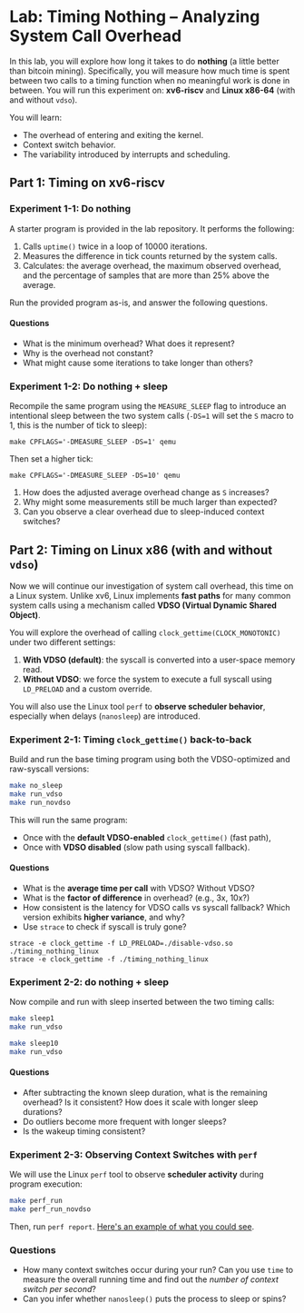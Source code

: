 # Lab: Timing Nothing – Analyzing System Call Overhead

In this lab, you will explore how long it takes to do **nothing** (a little better than bitcoin mining).  Specifically, you will measure how much time is spent between two calls to a timing function when no meaningful work is done in between.
You will run this experiment on: **xv6-riscv** and **Linux x86-64** (with and without `vdso`).

You will learn:
* The overhead of entering and exiting the kernel.
* Context switch behavior.
* The variability introduced by interrupts and scheduling.


## Part 1: Timing on xv6-riscv

### Experiment 1-1: Do nothing

A starter program is provided in the lab repository. It performs the following:

1. Calls `uptime()` twice in a loop of 10000 iterations.
2. Measures the difference in tick counts returned by the system calls.
3. Calculates: the average overhead, the maximum observed overhead, and the percentage of samples that are more than 25% above the average.

Run the provided program as-is, and answer the following questions.

#### Questions

* What is the minimum overhead? What does it represent?
* Why is the overhead not constant?
* What might cause some iterations to take longer than others?

### Experiment 1-2: Do nothing + sleep
Recompile the same program using the `MEASURE_SLEEP` flag to introduce an intentional sleep between the two system calls (`-DS=1` will set the `S` macro to 1, this is the number of tick to sleep):
```bash=
make CPFLAGS='-DMEASURE_SLEEP -DS=1' qemu
```

Then set a higher tick:
```bash=
make CPFLAGS='-DMEASURE_SLEEP -DS=10' qemu
```

1. How does the adjusted average overhead change as `S` increases?
2. Why might some measurements still be much larger than expected?
3. Can you observe a clear overhead due to sleep-induced context switches?

## Part 2: Timing on Linux x86 (with and without `vdso`)


Now we will continue our investigation of system call overhead, this time on a Linux system. Unlike xv6, Linux implements **fast paths** for many common system calls using a mechanism called **VDSO (Virtual Dynamic Shared Object)**.

You will explore the overhead of calling `clock_gettime(CLOCK_MONOTONIC)` under two different settings:

1. **With VDSO (default)**: the syscall is converted into a user-space memory read.
2. **Without VDSO**: we force the system to execute a full syscall using `LD_PRELOAD` and a custom override.

You will also use the Linux tool `perf` to **observe scheduler behavior**, especially when delays (`nanosleep`) are introduced.


### Experiment 2-1: Timing `clock_gettime()` back-to-back

Build and run the base timing program using both the VDSO-optimized and raw-syscall versions:

```sh
make no_sleep
make run_vdso
make run_novdso
```

This will run the same program:

* Once with the **default VDSO-enabled** `clock_gettime()` (fast path),
* Once with **VDSO disabled** (slow path using syscall fallback).

#### Questions

* What is the **average time per call** with VDSO? Without VDSO?
* What is the **factor of difference** in overhead? (e.g., 3x, 10x?)
* How consistent is the latency for VDSO calls vs syscall fallback?  Which version exhibits **higher variance**, and why?
* Use `strace` to check if syscall is truly gone?

```shell=
strace -e clock_gettime -f LD_PRELOAD=./disable-vdso.so ./timing_nothing_linux
strace -e clock_gettime -f ./timing_nothing_linux
```


### Experiment 2-2: do nothing + sleep

Now compile and run with sleep inserted between the two timing calls:

```sh
make sleep1
make run_vdso

make sleep10
make run_vdso
```


#### Questions

* After subtracting the known sleep duration, what is the remaining overhead? Is it consistent? How does it scale with longer sleep durations?
* Do outliers become more frequent with longer sleeps?
* Is the wakeup timing consistent?


### Experiment 2-3: Observing Context Switches with `perf`

We will use the Linux `perf` tool to observe **scheduler activity** during program execution:

```sh
make perf_run
make perf_run_novdso
```

Then, run `perf report`. [Here's an example of what you could see](https://en.ittrip.xyz/c-language/c-perf-context-switches#index_id11).


### Questions

* How many context switches occur during your run? Can you use `time` to measure the overall running time and find out the *number of context switch per second*?
* Can you infer whether `nanosleep()` puts the process to sleep or spins?
